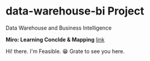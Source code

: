 # data-warehouse-bi Project
Data Warehouse and Business Intelligence

**Miro: Learning Conclde & Mapping** [link](https://miro.com/app/board/uXjVI3015b4=/?share_link_id=166087407557)

Hi! there. I'm Feasible. 😁
Grate to see you here.
